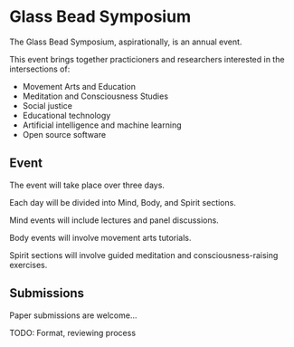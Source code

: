 # Glass Bead Symposium

The Glass Bead Symposium, aspirationally, is an annual event.

This event brings together practicioners and researchers interested in the intersections of:

- Movement Arts and Education
- Meditation and Consciousness Studies
- Social justice
- Educational technology
- Artificial intelligence and machine learning
- Open source software

## Event

The event will take place over three days.

Each day will be divided into Mind, Body, and Spirit sections.

Mind events will include lectures and panel discussions.

Body events will involve movement arts tutorials.

Spirit sections will involve guided meditation and consciousness-raising exercises.

## Submissions

Paper submissions are welcome...

TODO: Format, reviewing process
